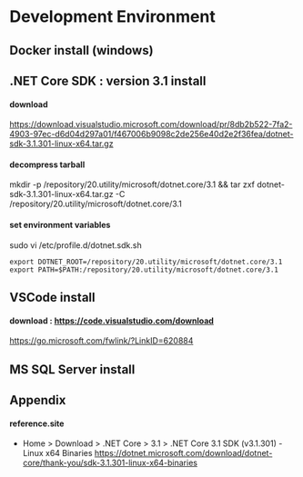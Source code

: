 # Development Environment

## Docker install (windows)

## 


## .NET Core SDK : version 3.1 install

#### download
https://download.visualstudio.microsoft.com/download/pr/8db2b522-7fa2-4903-97ec-d6d04d297a01/f467006b9098c2de256e40d2e2f36fea/dotnet-sdk-3.1.301-linux-x64.tar.gz

#### decompress tarball
mkdir -p /repository/20.utility/microsoft/dotnet.core/3.1 && tar zxf dotnet-sdk-3.1.301-linux-x64.tar.gz -C /repository/20.utility/microsoft/dotnet.core/3.1

#### set environment variables
sudo vi /etc/profile.d/dotnet.sdk.sh
```
export DOTNET_ROOT=/repository/20.utility/microsoft/dotnet.core/3.1
export PATH=$PATH:/repository/20.utility/microsoft/dotnet.core/3.1
```

## VSCode install

#### download : https://code.visualstudio.com/download
https://go.microsoft.com/fwlink/?LinkID=620884

## MS SQL Server install


## Appendix

#### reference.site

* Home > Download > .NET Core > 3.1 > .NET Core 3.1 SDK (v3.1.301) - Linux x64 Binaries
https://dotnet.microsoft.com/download/dotnet-core/thank-you/sdk-3.1.301-linux-x64-binaries
